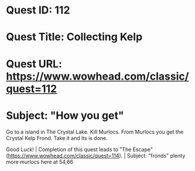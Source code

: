 # Quest ID: 112
# Quest Title: Collecting Kelp
# Quest URL: https://www.wowhead.com/classic/quest=112
# Subject: "How you get"
Go to a island in The Crystal Lake.
Kill Murlocs.
From Murlocs you get the Crystal Kelp Frond.
Take it and its is done.

Good Luck! | Completion of this quest leads to "The Escape" (https://www.wowhead.com/classic/quest=114). | Subject: "fronds"
plenty more murlocs here at 54,66